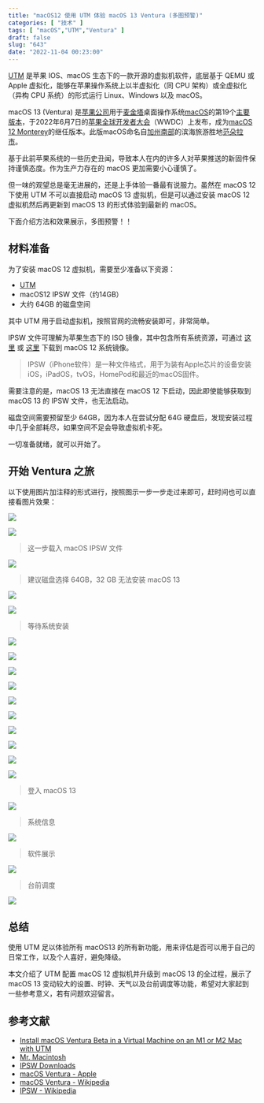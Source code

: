 ```yaml
---
title: "macOS12 使用 UTM 体验 macOS 13 Ventura (多图预警)"
categories: [ "技术" ]
tags: [ "macOS","UTM","Ventura" ]
draft: false
slug: "643"
date: "2022-11-04 00:23:00"
---
```


[UTM](https://getutm.app) 是苹果 IOS、macOS 生态下的一款开源的虚拟机软件，底层基于 QEMU 或 Apple 虚拟化，能够在苹果操作系统上以半虚拟化（同 CPU 架构）或全虚拟化（异构 CPU 系统）的形式运行 Linux、Windows 以及 macOS。

macOS 13 (Ventura) 是[苹果公司](https://zh.wikipedia.org/wiki/%E8%98%8B%E6%9E%9C%E5%85%AC%E5%8F%B8 "苹果公司")用于[麦金塔](https://zh.wikipedia.org/wiki/%E9%BA%A5%E9%87%91%E5%A1%94 "麦金塔")桌面操作系统[macOS](https://zh.wikipedia.org/wiki/MacOS "MacOS")的第19个[主要版本](https://zh.wikipedia.org/wiki/%E8%BB%9F%E4%BB%B6%E7%89%88%E6%9C%AC%E8%99%9F "软件版本号")，于2022年6月7日的[苹果全球开发者大会](https://zh.wikipedia.org/wiki/%E8%8B%B9%E6%9E%9C%E5%85%A8%E7%90%83%E5%BC%80%E5%8F%91%E8%80%85%E5%A4%A7%E4%BC%9A "苹果全球开发者大会")（WWDC）上发布，成为[macOS 12 Monterey](https://zh.wikipedia.org/wiki/MacOS_Monterey "MacOS Monterey")的继任版本。此版macOS命名自[加州](https://zh.wikipedia.org/wiki/%E5%8A%A0%E5%B7%9E "加州")[南部](https://zh.wikipedia.org/wiki/%E5%8D%97%E5%8A%A0%E5%B7%9E "南加州")的滨海旅游胜地[范朵拉市](https://zh.wikipedia.org/wiki/%E6%96%87%E5%9B%BE%E6%8B%89_(%E5%8A%A0%E5%88%A9%E7%A6%8F%E5%B0%BC%E4%BA%9A%E5%B7%9E) "文图拉 (加利福尼亚州)")。

基于此前苹果系统的一些历史丑闻，导致本人在内的许多人对苹果推送的新固件保持谨慎态度。作为生产力存在的 macOS 更加需要小心谨慎了。

但一味的观望总是毫无进展的，还是上手体验一番最有说服力。虽然在 macOS 12 下使用 UTM 不可以直接启动 macOS 13 虚拟机，但是可以通过安装 macOS 12 虚拟机然后再更新到 macOS 13 的形式体验到最新的 macOS。

下面介绍方法和效果展示，多图预警！！

## 材料准备

为了安装 macOS 12 虚拟机，需要至少准备以下资源：

- [UTM](https://getutm.app)
- macOS12 IPSW 文件（约14GB）
- 大约 64GB 的磁盘空间

其中 UTM 用于启动虚拟机，按照官网的流畅安装即可，非常简单。

IPSW 文件可理解为苹果生态下的 ISO 镜像，其中包含所有系统资源，可通过 [这里](https://mrmacintosh.com)  或 [这里](https://ipsw.me)  下载到 macOS 12 系统镜像。

> IPSW（iPhone软件）是一种文件格式，用于为装有Apple芯片的设备安装iOS，iPadOS，tvOS，HomePod和最近的macOS固件。

需要注意的是，macOS 13 无法直接在 macOS 12 下启动，因此即使能够获取到 macOS 13 的 IPSW 文件，也无法启动。

磁盘空间需要预留至少 64GB，因为本人在尝试分配 64G 硬盘后，发现安装过程中几乎全部耗尽，如果空间不足会导致虚拟机卡死。

一切准备就绪，就可以开始了。

## 开始 Ventura 之旅

以下使用图片加注释的形式进行，按照图示一步一步走过来即可，赶时间也可以直接看图片效果：


![](https://imagehost-cdn.frytea.com/images/2022/11/03/202211032155554b74e6e39f8ca0b63.png)



![](https://imagehost-cdn.frytea.com/images/2022/11/03/202211032155634ad61a983e58634d2.png)

> 这一步载入 macOS IPSW 文件

![](https://imagehost-cdn.frytea.com/images/2022/11/03/2022110321569716f96b3b852e5f5f4.png)

> 建议磁盘选择 64GB，32 GB 无法安装 macOS 13

![](https://imagehost-cdn.frytea.com/images/2022/11/03/202211032152833e31df687dd5dd6e9.png)



![](https://imagehost-cdn.frytea.com/images/2022/11/03/202211032153167f6b72f43d8da7d99.png)

> 等待系统安装

![](https://imagehost-cdn.frytea.com/images/2022/11/03/2022110321567409c1233129b278634.png)


![](https://imagehost-cdn.frytea.com/images/2022/11/03/2022110321355902e4aa38089c562eb.png)


![](https://imagehost-cdn.frytea.com/images/2022/11/03/202211032150037575bb546700a22d1.png)

![](https://imagehost-cdn.frytea.com/images/2022/11/03/2022110322028013502b5bb063cc963.png)

![](https://imagehost-cdn.frytea.com/images/2022/11/03/20221103222994253a45c1b3884555d.png)

![](https://imagehost-cdn.frytea.com/images/2022/11/03/202211032229152a8bd5fdfdac871c1.png)

![](https://imagehost-cdn.frytea.com/images/2022/11/03/202211032230119f630c2209a0bf5f8.png)

![](https://imagehost-cdn.frytea.com/images/2022/11/03/202211032252228c495d23371f11397.png)

![](https://imagehost-cdn.frytea.com/images/2022/11/03/202211032254013c1905a329e6a546d.png)

![](https://imagehost-cdn.frytea.com/images/2022/11/03/202211032255244bc4d3200e065d632.png)

> 登入 macOS 13

![](https://imagehost-cdn.frytea.com/images/2022/11/03/2022110323024719eb4f7428ac7d5c5.png)

> 系统信息

![](https://imagehost-cdn.frytea.com/images/2022/11/03/202211032304735b0ed7bf994734470.png)

> 软件展示

![](https://imagehost-cdn.frytea.com/images/2022/11/03/2022110323538276839edb1fd163154.png)

> 台前调度

![](https://imagehost-cdn.frytea.com/images/2022/11/03/2022110323554039758266c71664c9c.png)


## 总结

使用 UTM 足以体验所有 macOS13 的所有新功能，用来评估是否可以用于自己的日常工作，以及个人喜好，避免降级。

本文介绍了 UTM 配置 macOS 12 虚拟机并升级到 macOS 13 的全过程，展示了 macOS 13 变动较大的设置、时钟、天气以及台前调度等功能，希望对大家起到一些参考意义，若有问题欢迎留言。


## 参考文献
- [Install macOS Ventura Beta in a Virtual Machine on an M1 or M2 Mac with UTM](https://www.intego.com/mac-security-blog/install-macos-ventura-beta-in-a-virtual-machine-on-an-m1-or-m2-mac-with-utm/)
- [Mr. Macintosh](https://mrmacintosh.com/)
- [IPSW Downloads](https://ipsw.me/)
- [macOS Ventura - Apple](https://www.apple.com.cn/macos/ventura/)
- [macOS Ventura - Wikipedia](https://zh.wikipedia.org/zh-cn/MacOS_Ventura)
- [IPSW - Wikipedia](https://en.wikipedia.org/wiki/IPSW)
